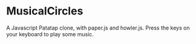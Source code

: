 # MusicalCircles
A Javascript Patatap clone, with paper.js and howler.js.
Press the keys on your keyboard to play some music. 

